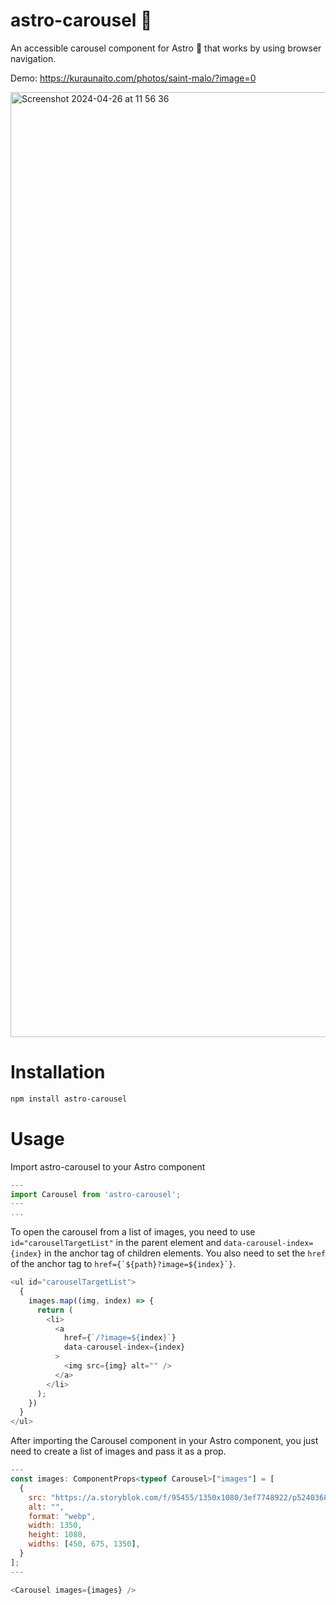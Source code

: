 # astro-carousel 🎠

An accessible carousel component for Astro 🚀 that works by using browser navigation. 

Demo: https://kuraunaito.com/photos/saint-malo/?image=0

<img width="1512" alt="Screenshot 2024-04-26 at 11 56 36" src="https://github.com/claudiabdm/astro-carousel/assets/44007726/8da45769-72da-4dc3-a43c-ee7151ecdc01">

# Installation

```bash
npm install astro-carousel
```

# Usage

Import astro-carousel to your Astro component

````js
---
import Carousel from 'astro-carousel';
---
...
````

To open the carousel from a list of images, you need to use `id="carouselTargetList"` in the parent element and `data-carousel-index={index}` in the anchor tag of children elements. You also need to set the `href` of the anchor tag to ```href={`${path}?image=${index}`}```.
 
```js
<ul id="carouselTargetList">
  {
    images.map((img, index) => {
      return (
        <li>
          <a
            href={`/?image=${index}`}
            data-carousel-index={index}
          >
            <img src={img} alt="" />
          </a>
        </li>
      );
    })
  }
</ul>
```

After importing the Carousel component in your Astro component, you just need to create a list of images and pass it as a prop. 

```js
---
const images: ComponentProps<typeof Carousel>["images"] = [
  {
    src: "https://a.storyblok.com/f/95455/1350x1080/3ef7748922/p5240368.jpg",
    alt: "",
    format: "webp",
    width: 1350,
    height: 1080,
    widths: [450, 675, 1350],
  }
];
---

<Carousel images={images} />
```



